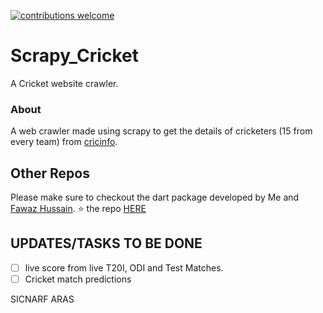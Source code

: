[![contributions welcome](https://img.shields.io/badge/contributions-welcome-brightgreen.svg?style=flat)](https://github.com/dwyl/esta/issues)

# Scrapy_Cricket
A Cricket website crawler.

### About 
A web crawler made using scrapy to get the details of cricketers (15 from every team) from [cricinfo](https://www.espncricinfo.com/).

## Other Repos
Please make sure to checkout the dart package developed by Me and [Fawaz Hussain](https://github.com/fawazhussain).
:star: the repo [HERE](https://pub.dev/packages/flutter_otp)

## UPDATES/TASKS TO BE DONE

- [ ] live score from live T20I, ODI and Test Matches.
- [ ] Cricket match predictions

SICNARF ARAS
